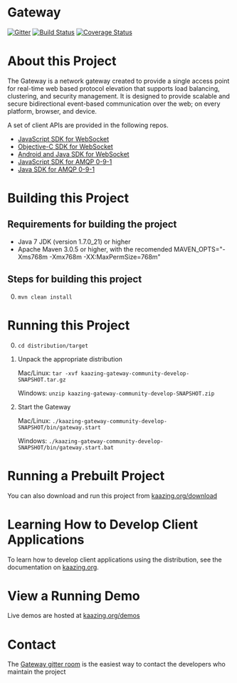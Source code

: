 # Gateway

[![Gitter](https://badges.gitter.im/Join%20Chat.svg)](https://gitter.im/kaazing/gateway?utm_source=badge&utm_medium=badge&utm_campaign=pr-badge&utm_content=badge)
[![Build Status][build-status-image]][build-status]
[![Coverage Status](https://coveralls.io/repos/kaazing/gateway/badge.svg)](https://coveralls.io/r/kaazing/gateway) 

[build-status-image]: https://travis-ci.org/kaazing/gateway.svg?branch=develop
[build-status]: https://travis-ci.org/kaazing/gateway

# About this Project

The Gateway is a network gateway created to provide a single access point for real-time web based protocol elevation that supports load balancing, clustering, and security management.  It is designed to provide scalable and secure bidirectional event-based communication over the web; on every platform, browser, and device.    

A set of client APIs are provided in the following repos. 

- [JavaScript SDK for WebSocket](https://github.com/kaazing/kaazing-client-javascript)
- [Objective-C SDK for WebSocket](https://github.com/kaazing/gateway.client.ios)
- [Android and Java SDK for WebSocket](https://github.com/kaazing/gateway.client.java)
- [JavaScript SDK for AMQP 0-9-1](https://github.com/kaazing/kaazing-amqp-0-9-1-client-javascript)
- [Java SDK for AMQP 0-9-1](https://github.com/kaazing/amqp.client.java)

# Building this Project

## Requirements for building the project
* Java 7 JDK (version 1.7.0_21) or higher
* Apache Maven 3.0.5 or higher, with the recomended MAVEN_OPTS="-Xms768m -Xmx768m -XX:MaxPermSize=768m"

## Steps for building this project
0. `mvn clean install`

# Running this Project

0. `cd distribution/target`
1. Unpack the appropriate distribution
   
   Mac/Linux: `tar -xvf kaazing-gateway-community-develop-SNAPSHOT.tar.gz`
   
   Windows: `unzip kaazing-gateway-community-develop-SNAPSHOT.zip`
2. Start the Gateway 
   
   Mac/Linux: `./kaazing-gateway-community-develop-SNAPSHOT/bin/gateway.start`
   
   Windows: `./kaazing-gateway-community-develop-SNAPSHOT/bin/gateway.start.bat`

# Running a Prebuilt Project

You can also download and run this project from [kaazing.org/download](http://kaazing.org/download/)

# Learning How to Develop Client Applications

To learn how to develop client applications using the distribution, see the documentation on [kaazing.org](http://kaazing.org).

# View a Running Demo

Live demos are hosted at [kaazing.org/demos](http://kaazing.org/demos/)

# Contact

The [Gateway gitter room](https://gitter.im/kaazing/gateway) is the easiest way to contact the developers who maintain the project 
